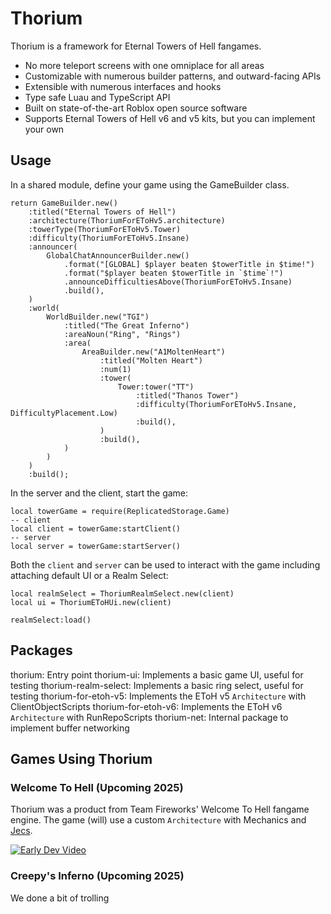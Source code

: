 # Thorium

Thorium is a framework for Eternal Towers of Hell fangames.

- No more teleport screens with one omniplace for all areas
- Customizable with numerous builder patterns, and outward-facing APIs
- Extensible with numerous interfaces and hooks
- Type safe Luau and TypeScript API
- Built on state-of-the-art Roblox open source software
- Supports Eternal Towers of Hell v6 and v5 kits, but you can implement your own

## Usage

In a shared module, define your game using the GameBuilder class.

```Luau
return GameBuilder.new()
	:titled("Eternal Towers of Hell")
	:architecture(ThoriumForEToHv5.architecture)
	:towerType(ThoriumForEToHv5.Tower)
	:difficulty(ThoriumForEToHv5.Insane)
	:announcer(
	    GlobalChatAnnouncerBuilder.new()
			.format("[GLOBAL] $player beaten $towerTitle in $time!")
			.format("$player beaten $towerTitle in `$time`!")
			.announceDifficultiesAbove(ThoriumForEToHv5.Insane)
			.build(),
	)
	:world(
    	WorldBuilder.new("TGI")
    	    :titled("The Great Inferno")
            :areaNoun("Ring", "Rings")
           	:area(
          		AreaBuilder.new("A1MoltenHeart")
         			:titled("Molten Heart")
         			:num(1)
         			:tower(
        				Tower:tower("TT")
           					:titled("Thanos Tower")
           					:difficulty(ThoriumForEToHv5.Insane, DifficultyPlacement.Low)
           					:build(),
         			)
         			:build(),
           	)
    	)
	)
	:build();
```

In the server and the client, start the game:

```Luau
local towerGame = require(ReplicatedStorage.Game)
-- client
local client = towerGame:startClient()
-- server
local server = towerGame:startServer()
```

Both the `client` and `server` can be used to interact with the game including
attaching default UI or a Realm Select:

```Luau
local realmSelect = ThoriumRealmSelect.new(client)
local ui = ThoriumEToHUi.new(client)

realmSelect:load()
```

## Packages

thorium: Entry point
thorium-ui: Implements a basic game UI, useful for testing
thorium-realm-select: Implements a basic ring select, useful for testing
thorium-for-etoh-v5: Implements the EToH v5 `Architecture` with ClientObjectScripts
thorium-for-etoh-v6: Implements the EToH v6 `Architecture` with RunRepoScripts
thorium-net: Internal package to implement buffer networking

## Games Using Thorium

### Welcome To Hell (Upcoming 2025)

Thorium was a product from Team Fireworks' Welcome To Hell fangame engine. The
game (will) use a custom `Architecture` with Mechanics and
[Jecs](https://github.com/Ukendio/jecs).

[![Early Dev Video](https://img.youtube.com/vi/5WySYeGqVu0/0.jpg)](https://www.youtube.com/watch?v=5WySYeGqVu0)

### Creepy's Inferno (Upcoming 2025)

We done a bit of trolling
